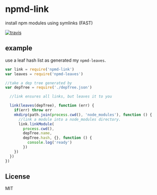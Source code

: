 # npmd-link

install npm modules using symlinks (FAST)

[![travis](https://travis-ci.org/dominictarr/npmd-link.png?branch=master)
](https://travis-ci.org/dominictarr/npmd-link)

## example

use a leaf hash list as generated my `npmd-leaves`.

``` js
var link = require('npmd-link')
var leaves = require('npmd-leaves')

//take a dep tree generated by 
var depTree = require('./depTree.json')

  //link ensures all links, but leaves it to you

  link(leaves(depTree), function (err) {
    if(err) throw err
    mkdirp(path.join(process.cwd(), 'node_modules'), function () {
      //link a module into a node_modules directory.
      link.linkModule(
        process.cwd(),
        depTree.name,
        depTree.hash, {}, function () {
          console.log('ready')
        })
    })
  })
})

```

## License

MIT
